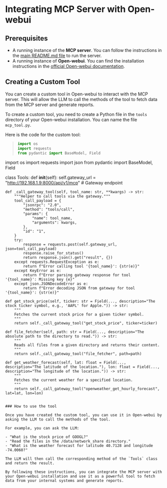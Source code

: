 # Integrating MCP Server with Open-webui

## Prerequisites

- A running instance of the **MCP server**. You can follow the instructions in the [main README.md file](../README.md) to run the server.
- A running instance of **Open-webui**. You can find the installation instructions in the [official Open-webui documentation](https://docs.openwebui.com/).

## Creating a Custom Tool

You can create a custom tool in Open-webui to interact with the MCP server. This will allow the LLM to call the methods of the tool to fetch data from the MCP server and generate reports.

To create a custom tool, you need to create a Python file in the `tools` directory of your Open-webui installation. You can name the file `mcp_tool.py`.

Here is the code for the custom tool:

> ```python
> import os
> import requests
> from pydantic import BaseModel, Field
>
import os
import requests
import json
from pydantic import BaseModel, Field

class Tools:
    def __init__(self):
        self.gateway_url = "http://192.168.1.9:8000/api/v1/mcp" # Gateway endpoint

    def _call_gateway_tool(self, tool_name: str, **kwargs) -> str:
        """Helper to call tools via the gateway."""
        tool_call_payload = {
            "jsonrpc": "2.0",
            "method": "tools/call",
            "params": {
                "name": tool_name,
                "arguments": kwargs,
            },
            "id": "1",
        }
        try:
            response = requests.post(self.gateway_url, json=tool_call_payload)
            response.raise_for_status()
            return response.json().get("result", {})
        except requests.RequestException as e:
            return f"Error calling tool '{tool_name}': {str(e)}"
        except KeyError as e:
            return f"Error parsing gateway response for tool '{tool_name}': Missing key {e}"
        except json.JSONDecodeError as e:
            return f"Error decoding JSON from gateway for tool '{tool_name}': {str(e)}"

    def get_stock_price(self, ticker: str = Field(..., description="The stock ticker symbol, e.g., 'AAPL' for Apple.")) -> str:
        """
        Fetches the current stock price for a given ticker symbol.
        """
        return self._call_gateway_tool("get_stock_price", ticker=ticker)

    def file_fetcher(self, path: str = Field(..., description="The absolute path to the directory to read.")) -> str:
        """
        Reads all files from a given directory and returns their content.
        """
        return self._call_gateway_tool("file_fetcher", path=path)

    def get_weather_forecast(self, lat: float = Field(..., description="The latitude of the location."), lon: float = Field(..., description="The longitude of the location.")) -> str:
        """
        Fetches the current weather for a specified location.
        """
        return self._call_gateway_tool("openweather_get_hourly_forecast", lat=lat, lon=lon)
```

### How to use the tool

Once you have created the custom tool, you can use it in Open-webui by asking the LLM to call the methods of the tool.

For example, you can ask the LLM:

- "What is the stock price of GOOGL?"
- "Read the files in the /data/network_share directory."
- "What is the weather forecast for latitude 40.7128 and longitude -74.0060?"

The LLM will then call the corresponding method of the `Tools` class and return the result.

By following these instructions, you can integrate the MCP server with your Open-webui installation and use it as a powerful tool to fetch data from your internal systems and generate reports.